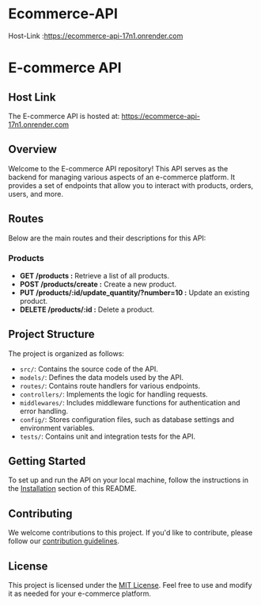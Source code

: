# Ecommerce-API

Host-Link :https://ecommerce-api-17n1.onrender.com

# E-commerce API

## Host Link
The E-commerce API is hosted at: https://ecommerce-api-17n1.onrender.com

## Overview
Welcome to the E-commerce API repository! This API serves as the backend for managing various aspects of an e-commerce platform. It provides a set of endpoints that allow you to interact with products, orders, users, and more.

## Routes
Below are the main routes and their descriptions for this API:

### Products
- **GET /products :** Retrieve a list of all products.
- **POST /products/create :** Create a new product.
- **PUT /products/:id/update_quantity/?number=10 :** Update an existing product.
- **DELETE /products/:id :** Delete a product.



## Project Structure
The project is organized as follows:

- `src/`: Contains the source code of the API.
- `models/`: Defines the data models used by the API.
- `routes/`: Contains route handlers for various endpoints.
- `controllers/`: Implements the logic for handling requests.
- `middlewares/`: Includes middleware functions for authentication and error handling.
- `config/`: Stores configuration files, such as database settings and environment variables.
- `tests/`: Contains unit and integration tests for the API.

## Getting Started
To set up and run the API on your local machine, follow the instructions in the [Installation](#installation) section of this README.


## Contributing
We welcome contributions to this project. If you'd like to contribute, please follow our [contribution guidelines](CONTRIBUTING.md).

## License
This project is licensed under the [MIT License](LICENSE). Feel free to use and modify it as needed for your e-commerce platform.




